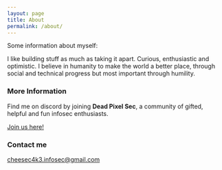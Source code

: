 ```yaml
---
layout: page
title: About
permalink: /about/
---
```


Some information about myself:

I like building stuff as much as taking it apart. Curious, enthusiastic and optimistic. 
I believe in humanity to make the world a better place, through social and technical progress but most important through humility.

### More Information

Find me on discord by joining **Dead Pixel Sec**, a community of gifted, helpful and fun infosec enthusiasts.

[Join us here!](https://deadpixelsec.com/join_us/)


### Contact me

[cheesec4k3.infosec@gmail.com](mailto:cheesec4k3.infosec@gmail.com)
